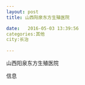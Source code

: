 ```yaml
--- 
layout: post 
title: 山西阳泉东方生殖医院

date:   2016-05-03 13:39:56 
categories:其他  
city:长治
  
--- 
```

   
山西阳泉东方生殖医院

信息

